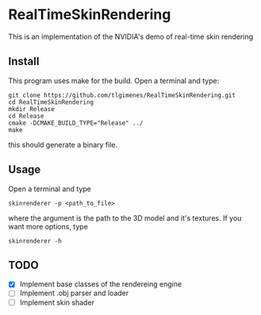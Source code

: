 RealTimeSkinRendering
===============
This is an implementation of the NVIDIA's demo of real-time skin rendering

Install
---------------
This program uses make for the build.
Open a terminal and type:

    git clone https://github.com/tlgimenes/RealTimeSkinRendering.git
    cd RealTimeSkinRendering
    mkdir Release
    cd Release
    cmake -DCMAKE_BUILD_TYPE="Release" ../ 
    make

this should generate a binary file.

Usage
---------------
Open a terminal and type

    skinrenderer -p <path_to_file>

where the argument is the path to the 3D model and it's textures. If you want
more options, type 

    skinrenderer -h

TODO
---------------
- [x] Implement base classes of the rendereing engine
- [ ] Implement .obj parser and loader
- [ ] Implement skin shader
